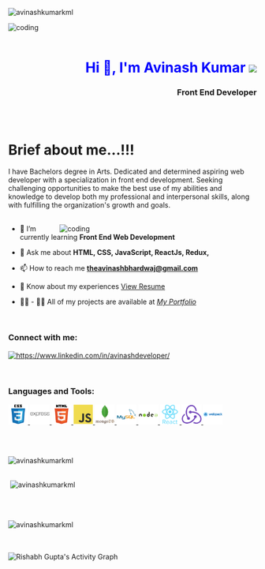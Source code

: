 <p align="left"> <img src="https://komarev.com/ghpvc/?username=avinashkumarkml&label=Profile%20views&color=0e75b6&style=flat" alt="avinashkumarkml" /> </p>
<img align="left" alt="coding" width="400" src="https://media.istockphoto.com/videos/young-man-cartoon-hd-animation-video-id1030543114?s=640x640"></img>
<br><br>
<h1 style="color:blue" align="right">Hi 👋, I'm Avinash Kumar
   <a target="_blank" rel="noopener noreferrer" href="https://camo.githubusercontent.com/63371d36886ee658f5a97401f393e1ab1684b2fd3de674b8f5efc7d410b2a3d0/68747470733a2f2f6d656469612e67697068792e636f6d2f6d656469612f57556c706c634d704f43456d5447427442572f67697068792e676966"><img src="https://camo.githubusercontent.com/63371d36886ee658f5a97401f393e1ab1684b2fd3de674b8f5efc7d410b2a3d0/68747470733a2f2f6d656469612e67697068792e636f6d2f6d656469612f57556c706c634d704f43456d5447427442572f67697068792e676966" width="50px" style="max-width: 100%;"></a>
</h1>
<h3 align="right">Front End Developer</h3>
<br><br>

# Brief about me...!!!
I have Bachelors degree in Arts. Dedicated  and  determined  aspiring  web developer with a specialization  in front end development. Seeking challenging  opportunities  to make  the  best  use  of my abilities  and  knowledge  to  develop  both  my professional and interpersonal skills, along with fulfilling the organization's growth and goals.
<br><br>


<img align="right" alt="coding" width="400" src="https://cdn.dribbble.com/users/2401141/screenshots/5487982/developers-gif-showcase.gif"></img>

- 🌱 I’m currently learning **Front End Web Development**

- 💬 Ask me about **HTML, CSS, JavaScript, ReactJs, Redux,**

- 📫 How to reach me **theavinashbhardwaj@gmail.com**

- 📄 Know about my experiences [View Resume](https://drive.google.com/file/d/10iXa_b78UtBasI2ZObJ-fH8DEe65_zIu/view?usp=sharing)

- 👨‍💻 - 👨‍💻 All of my projects are available at *[My Portfolio](https://avinash-portfolio-avinashkumarkml.vercel.app/#/)*
<br>
<h3 align="left">Connect with me:</h3>
<p align="left">
<a href="https://www.linkedin.com/in/avinashdeveloper/" target="blank"><img align="center" src="https://raw.githubusercontent.com/rahuldkjain/github-profile-readme-generator/master/src/images/icons/Social/linked-in-alt.svg" alt="https://www.linkedin.com/in/avinashdeveloper/" height="30" width="40" /></a>
</p>
<br>
<h3 align="left">Languages and Tools:</h3>
<p align="left"> 
 <a href="https://www.w3schools.com/css/" target="_blank" rel="noreferrer"> <img src="https://raw.githubusercontent.com/devicons/devicon/master/icons/css3/css3-original-wordmark.svg" alt="css3" width="40" height="40"/> </a> <a href="https://expressjs.com" target="_blank" rel="noreferrer"> <img src="https://raw.githubusercontent.com/devicons/devicon/master/icons/express/express-original-wordmark.svg" alt="express" width="40" height="40"/> </a>  <a href="https://www.w3.org/html/" target="_blank" rel="noreferrer"> <img src="https://raw.githubusercontent.com/devicons/devicon/master/icons/html5/html5-original-wordmark.svg" alt="html5" width="40" height="40"/> </a> <a href="https://developer.mozilla.org/en-US/docs/Web/JavaScript" target="_blank" rel="noreferrer"> <img src="https://raw.githubusercontent.com/devicons/devicon/master/icons/javascript/javascript-original.svg" alt="javascript" width="40" height="40"/> </a> <a href="https://www.mongodb.com/" target="_blank" rel="noreferrer"> <img src="https://raw.githubusercontent.com/devicons/devicon/master/icons/mongodb/mongodb-original-wordmark.svg" alt="mongodb" width="40" height="40"/> </a> <a href="https://www.mysql.com/" target="_blank" rel="noreferrer"> <img src="https://raw.githubusercontent.com/devicons/devicon/master/icons/mysql/mysql-original-wordmark.svg" alt="mysql" width="40" height="40"/> </a> <a href="https://nodejs.org" target="_blank" rel="noreferrer"> <img src="https://raw.githubusercontent.com/devicons/devicon/master/icons/nodejs/nodejs-original-wordmark.svg" alt="nodejs" width="40" height="40"/> </a> <a href="https://reactjs.org/" target="_blank" rel="noreferrer"> <img src="https://raw.githubusercontent.com/devicons/devicon/master/icons/react/react-original-wordmark.svg" alt="react" width="40" height="40"/> </a> <a href="https://redux.js.org" target="_blank" rel="noreferrer"> <img src="https://raw.githubusercontent.com/devicons/devicon/master/icons/redux/redux-original.svg" alt="redux" width="40" height="40"/> </a> <a href="https://webpack.js.org" target="_blank" rel="noreferrer"> <img src="https://raw.githubusercontent.com/devicons/devicon/d00d0969292a6569d45b06d3f350f463a0107b0d/icons/webpack/webpack-original-wordmark.svg" alt="webpack" width="40" height="40"/> </a> </p>
<br><br>
<p><img align="left" src="https://github-readme-stats.vercel.app/api/top-langs?username=avinashkumarkml&show_icons=true&locale=en&layout=compact" alt="avinashkumarkml" /></p>
<br><br>
<p>&nbsp;<img align="center" src="https://github-readme-stats.vercel.app/api?username=avinashkumarkml&show_icons=true&locale=en" alt="avinashkumarkml" /></p>
<br><br>
<p><img align="center" src="https://github-readme-streak-stats.herokuapp.com/?user=avinashkumarkml&" alt="avinashkumarkml" /></p>
<br><br>
<img alt="Rishabh Gupta's Activity Graph" src="https://activity-graph.herokuapp.com/graph?username=avinashkumarkml&bg_color=0D1117&color=5BCDEC&line=5BCDEC&point=FFFFFF&hide_border=true" />

